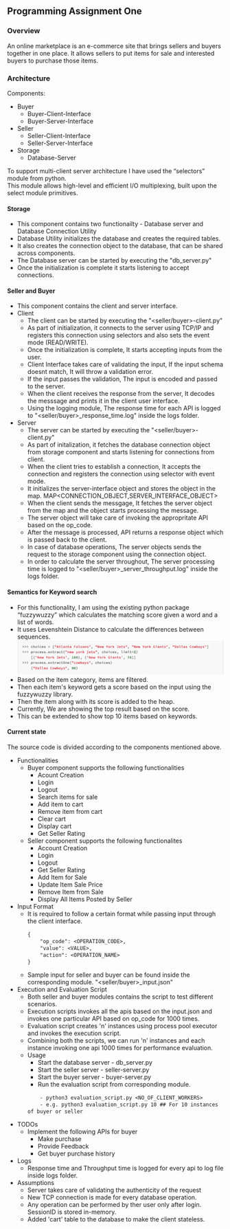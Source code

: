 ## Programming Assignment One

### Overview
An online marketplace is an e-commerce site that brings sellers and buyers together in one place. It allows sellers to 
put  items  for  sale  and  interested  buyers  to  purchase  those  items.

### Architecture
Components:
- Buyer
    - Buyer-Client-Interface
    - Buyer-Server-Interface
- Seller
    - Seller-Client-Interface
    - Seller-Server-Interface
- Storage
    - Database-Server

To support multi-client server architecture I have used the “selectors” module from python.<br>
This module allows high-level and efficient I/O multiplexing, built upon the select module primitives.

#### Storage
- This component contains two functionailty - Database server and Database Connection Utility
- Database Utility initializes the database and creates the required tables.
- It also creates the connection object to the database, that can be shared across components.
- The Database server can be started by executing the "db_server.py"
- Once the initialization is complete it starts listening to accept connections.

#### Seller and Buyer
- This component contains the client and server interface.
- Client
    - The client can be started by executing the "<seller/buyer>-client.py"
    - As part of initialization, it connects to the server using TCP/IP and registers this connection using selectors and also sets the event mode (READ/WRITE).
    - Once the initialization is complete, It starts accepting inputs from the user.
    - Client Interface takes care of validating the input, If the input schema doesnt match, It will throw a validation error.
    - If the input passes the validation, The input is encoded and passed to the server.
    - When the client receives the response from the server, It decodes the messsage and prints it in the client user interface.
    - Using the logging module, The response time for each API is logged to "<seller/buyer>_response_time.log" inside the logs folder.
- Server
    - The server can be started by executing the  "<seller/buyer>-client.py"
    - As part of initalization, it fetches the database connection object from storage component and starts listening for connections from client.
    - When the client tries to establish a connection, It accepts the connection and registers the connection using selector with event mode.
    - It initializes the server-interface object and stores the object in the map. MAP<CONNECTION_OBJECT,SERVER_INTERFACE_OBJECT>
    - When the client sends the messgage, It fetches the server object from the map and the object starts processing the message.
    - The server object will take care of invoking the appropritate API based on the op_code.
    - After the message is processed, API returns a response object which is passed back to the client.
    - In case of database operations, The server objects sends the request to the storage component using the connection object.
    - In order to calculate the server throughout, The server processing time is logged to "<seller/buyer>_server_throughput.log" inside the logs folder.
#### Semantics for Keyword search
- For this functionality, I am using the existing python package “fuzzywuzzy” which calculates the matching score given a word and a list of words.
- It uses Levenshtein Distance to calculate the differences between sequences.
![image info](./Images/fuzzywuzzy.png)
- Based on the item category, items are filtered.
- Then each item's keyword gets a score based on the input using the fuzzywuzzy library.
- Then the item along with its score is added to the heap.
- Currently, We are showing the top result based on the score. 
- This can be extended to show top 10 items based on keywords.

#### Current state
The source code is divided according to the components mentioned above.<br>

- Functionalities
    - Buyer component supports the following functionalities
        - Acount Creation
        - Login
        - Logout
        - Search items for sale
        - Add item to cart
        - Remove item from cart
        - Clear cart
        - Display cart
        - Get Seller Rating
    - Seller component supports the following functionalites
        - Account Creation
        - Login
        - Logout
        - Get Seller Rating
        - Add Item for Sale
        - Update Item Sale Price
        - Remove Item from Sale
        - Display All Items Posted by Seller
- Input Format
    - It is required to follow a certain format while passing input through the client interface. <br>
        ```
        {
            "op_code": <OPERATION_CODE>,
            "value": <VALUE>,
            "action": <OPERATION_NAME>
        }
        ```
    - Sample input for seller and buyer can be found inside the corresponding module. "<seller/buyer>_input.json"
- Execution and Evaluation Script
    - Both seller and buyer modules contains the script to test different scenarios.
    - Execution scripts invokes all the apis based on the input.json and invokes one particular API based on op_code for 1000 times.
    - Evaluation script creates 'n' instances using process pool executor and invokes the execution script.
    - Combining both the scripts, we can run 'n' instances and each instance invoking one api 1000 times for performance evaluation.
    - Usage
        - Start the database server - db_server.py
        - Start the seller server - seller-server.py
        - Start the buyer server - buyer-server.py
        - Run the evaluation script from corresponding module.
        ```
            - python3 evaluation_script.py <NO_OF_CLIENT_WORKERS>
            - e.g. python3 evaluation_script.py 10 ## For 10 instances of buyer or seller 
        ```
- TODOs
    - Implement the following APIs for buyer
        - Make purchase
        - Provide Feedback
        - Get buyer purchase history
- Logs
    - Response time and Throughput time is logged for every api to log file inside logs folder.
- Assumptions
    - Server takes care of validating the authenticity of the request
    - New TCP connection is made for every database operation.
    - Any operation can be performed by ther user only after login. SessionID is stored in-memory.
    - Added 'cart' table to the database to make the client stateless.
